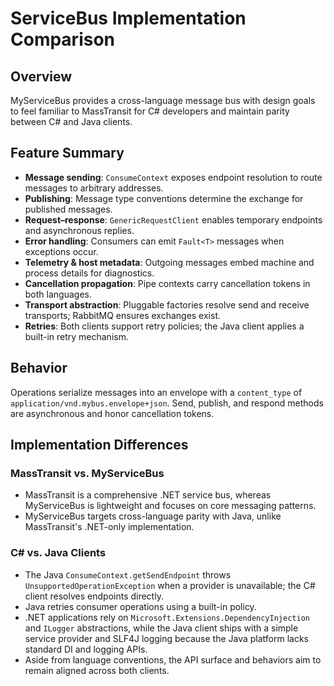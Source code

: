 # ServiceBus Implementation Comparison

## Overview
MyServiceBus provides a cross-language message bus with design goals to feel familiar to MassTransit for C# developers and maintain parity between C# and Java clients.

## Feature Summary
- **Message sending**: `ConsumeContext` exposes endpoint resolution to route messages to arbitrary addresses.
- **Publishing**: Message type conventions determine the exchange for published messages.
- **Request–response**: `GenericRequestClient` enables temporary endpoints and asynchronous replies.
- **Error handling**: Consumers can emit `Fault<T>` messages when exceptions occur.
- **Telemetry & host metadata**: Outgoing messages embed machine and process details for diagnostics.
- **Cancellation propagation**: Pipe contexts carry cancellation tokens in both languages.
- **Transport abstraction**: Pluggable factories resolve send and receive transports; RabbitMQ ensures exchanges exist.
- **Retries**: Both clients support retry policies; the Java client applies a built-in retry mechanism.

## Behavior
Operations serialize messages into an envelope with a `content_type` of `application/vnd.mybus.envelope+json`. Send, publish, and respond methods are asynchronous and honor cancellation tokens.

## Implementation Differences

### MassTransit vs. MyServiceBus
- MassTransit is a comprehensive .NET service bus, whereas MyServiceBus is lightweight and focuses on core messaging patterns.
- MyServiceBus targets cross-language parity with Java, unlike MassTransit's .NET-only implementation.

### C# vs. Java Clients
- The Java `ConsumeContext.getSendEndpoint` throws `UnsupportedOperationException` when a provider is unavailable; the C# client resolves endpoints directly.
- Java retries consumer operations using a built-in policy.
- .NET applications rely on `Microsoft.Extensions.DependencyInjection` and `ILogger` abstractions, while the Java client ships with a simple service provider and SLF4J logging because the Java platform lacks standard DI and logging APIs.
- Aside from language conventions, the API surface and behaviors aim to remain aligned across both clients.
